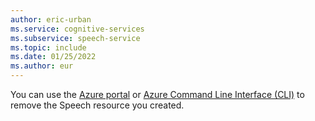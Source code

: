 ```yaml
---
author: eric-urban
ms.service: cognitive-services
ms.subservice: speech-service
ms.topic: include
ms.date: 01/25/2022
ms.author: eur
---
```


You can use the [Azure portal](~/articles/ai-services/multi-service-resource.md?pivots=azportal#clean-up-resources) or [Azure Command Line Interface (CLI)](~/articles/ai-services/multi-service-resource.md?pivots=azcli#clean-up-resources) to remove the Speech resource you created.
